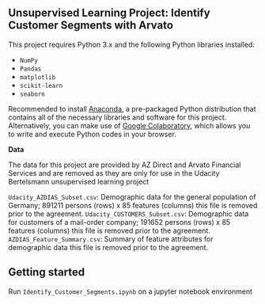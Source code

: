 ## Unsupervised Learning Project: Identify Customer Segments with Arvato

This project requires Python 3.x and the following Python libraries installed:

- `NumPy`
- `Pandas`
- `matplotlib`
- `scikit-learn`
- `seaborn`

Recommended to install [Anaconda](https://www.anaconda.com/products/distribution), a pre-packaged Python distribution that contains all of the necessary libraries and software for this project. Alternatively, you can make use of [Google Colaboratory](https://colab.research.google.com/), which allows you to write and execute Python codes in your browser.

**Data**

The data for this project are provided by AZ Direct and Arvato Financial Services and are removed as they are only for use in the Udacity Bertelsmann unsupervised learning project

`Udacity_AZDIAS_Subset.csv`: Demographic data for the general population of Germany; 891211 persons (rows) x 85 features (columns) this file is removed prior to the agreement.
`Udacity_CUSTOMERS_Subset.csv`: Demographic data for customers of a mail-order company; 191652 persons (rows) x 85 features (columns) this file is removed prior to the agreement.
`AZDIAS_Feature_Summary.csv`: Summary of feature attributes for demographic data this file is removed prior to the agreement.

## Getting started
Run `Identify_Customer_Segments.ipynb` on a jupyter notebook environment
